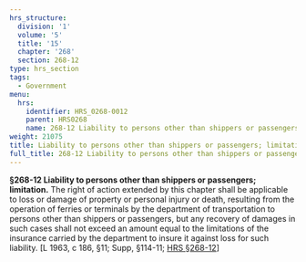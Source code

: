 ```yaml
---
hrs_structure:
  division: '1'
  volume: '5'
  title: '15'
  chapter: '268'
  section: 268-12
type: hrs_section
tags:
  - Government
menu:
  hrs:
    identifier: HRS_0268-0012
    parent: HRS0268
    name: 268-12 Liability to persons other than shippers or passengers; limitation
weight: 21075
title: Liability to persons other than shippers or passengers; limitation
full_title: 268-12 Liability to persons other than shippers or passengers; limitation
---
```

**§268-12 Liability to persons other than shippers or passengers; limitation.** The right of action extended by this chapter shall be applicable to loss or damage of property or personal injury or death, resulting from the operation of ferries or terminals by the department of transportation to persons other than shippers or passengers, but any recovery of damages in such cases shall not exceed an amount equal to the limitations of the insurance carried by the department to insure it against loss for such liability. [L 1963, c 186, §11; Supp, §114-11; [HRS §268-12](/title-15/chapter-268/section-268-12/)]